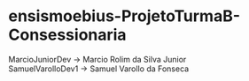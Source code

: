 # ensismoebius-ProjetoTurmaB-Consessionaria


MarcioJuniorDev -> Marcio Rolim da Silva Junior  
SamuelVarolloDev1 -> Samuel Varollo da Fonseca  